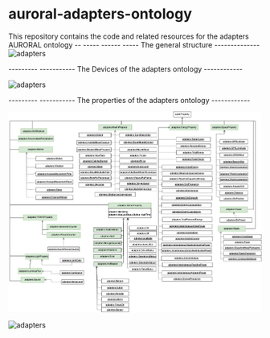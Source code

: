 # auroral-adapters-ontology
This repository contains the code and related resources for the adapters AURORAL ontology
-- ----- ------ ----- The general structure --------------
![adapters](https://github.com/oeg-upm/auroral-adapters-ontology/blob/main/Diagrams/adapters-general.png)

--------- ----------- The Devices of the adapters ontology ------------

![adapters](https://github.com/oeg-upm/auroral-adapters-ontology/blob/main/Diagrams/Device-adapters.png)

--------- ----------- The properties of the adapters ontology ------------

![adapters](https://github.com/oeg-upm/auroral-adapters-ontology/blob/main/Diagrams/properties.png)

![adapters](https://github.com/oeg-upm/auroral-adapters-ontology/blob/main/Diagrams/AmbientProperty.png)

